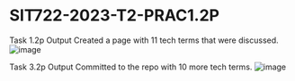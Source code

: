 # SIT722-2023-T2-PRAC1.2P

Task 1.2p Output
Created a page with 11 tech terms that were discussed.
![image](https://github.com/rajayarli/SIT722-2023-T2-PRAC1.2P/assets/62141897/e97d2903-bfc7-4b32-a0d1-da1543b1fe68)

Task 3.2p Output
Committed to the repo with 10 more tech terms.
![image](https://github.com/rajayarli/SIT722-2023-T2-glossary/assets/62141897/dc865534-9c06-4a53-a735-66c227b42c8f)

